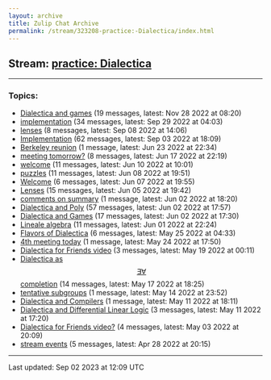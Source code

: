 ```yaml
---
layout: archive
title: Zulip Chat Archive
permalink: /stream/323208-practice:-Dialectica/index.html
---
```


## Stream: [practice: Dialectica](https://mattecapu.github.io/ct-zulip-archive/stream/323208-practice:-Dialectica/index.html)
---

### Topics:

* [Dialectica and games](topic/topic_Dialectica.20and.20games.html) (19 messages, latest: Nov 28 2022 at 08:20)
* [implementation](topic/topic_implementation.html) (34 messages, latest: Sep 29 2022 at 04:03)
* [lenses](topic/topic_lenses.html) (8 messages, latest: Sep 08 2022 at 14:06)
* [Implementation](topic/topic_Implementation.html) (62 messages, latest: Sep 03 2022 at 18:09)
* [Berkeley reunion](topic/topic_Berkeley.20reunion.html) (1 message, latest: Jun 23 2022 at 22:34)
* [meeting tomorrow?](topic/topic_meeting.20tomorrow.3F.html) (8 messages, latest: Jun 17 2022 at 22:19)
* [welcome](topic/topic_welcome.html) (11 messages, latest: Jun 10 2022 at 10:01)
* [puzzles](topic/topic_puzzles.html) (11 messages, latest: Jun 08 2022 at 19:51)
* [Welcome](topic/topic_Welcome.html) (6 messages, latest: Jun 07 2022 at 19:55)
* [Lenses](topic/topic_Lenses.html) (15 messages, latest: Jun 05 2022 at 19:42)
* [comments on summary](topic/topic_comments.20on.20summary.html) (1 message, latest: Jun 02 2022 at 18:20)
* [Dialectica and Poly](topic/topic_Dialectica.20and.20Poly.html) (57 messages, latest: Jun 02 2022 at 17:57)
* [Dialectica and Games](topic/topic_Dialectica.20and.20Games.html) (17 messages, latest: Jun 02 2022 at 17:30)
* [Lineale algebra](topic/topic_Lineale.20algebra.html) (11 messages, latest: Jun 01 2022 at 22:24)
* [Flavors of Dialectica](topic/topic_Flavors.20of.20Dialectica.html) (6 messages, latest: May 25 2022 at 04:33)
* [4th meeting today](topic/topic_4th.20meeting.20today.html) (1 message, latest: May 24 2022 at 17:50)
* [Dialectica for Friends video](topic/topic_Dialectica.20for.20Friends.20video.html) (3 messages, latest: May 19 2022 at 00:11)
* [Dialectica as $$\exists\forall$$ completion](topic/topic_Dialectica.20as.20.24.24.5Cexists.5Cforall.24.24.20completion.html) (14 messages, latest: May 17 2022 at 18:25)
* [tentative subgroups](topic/topic_tentative.20subgroups.html) (1 message, latest: May 14 2022 at 23:52)
* [Dialectica and Compilers](topic/topic_Dialectica.20and.20Compilers.html) (1 message, latest: May 11 2022 at 18:11)
* [Dialectica and Differential Linear Logic](topic/topic_Dialectica.20and.20Differential.20Linear.20Logic.html) (3 messages, latest: May 11 2022 at 17:20)
* [Dialectica for Friends video?](topic/topic_Dialectica.20for.20Friends.20video.3F.html) (4 messages, latest: May 03 2022 at 20:09)
* [stream events](topic/topic_stream.20events.html) (5 messages, latest: Apr 28 2022 at 20:15)

<hr><p>Last updated: Sep 02 2023 at 12:09 UTC</p>